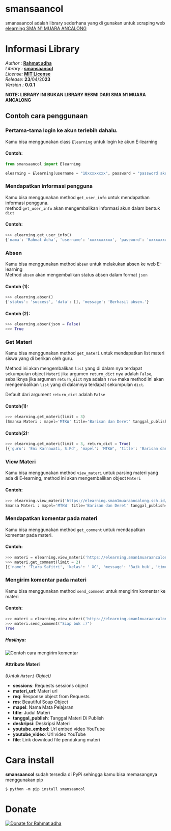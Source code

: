 # smansaancol
smansaancol adalah library sederhana yang di gunakan untuk scraping web [elearning SMA N1 MUARA ANCALONG](https://elearning.sman1muaraancalong.sch.id)

# Informasi Library
*Author :* [**Rahmat adha**](https://facebook.com/Anjay.pro098)\
*Library :* [**smansaancol**](https://github.com/MR-X-Junior/smansaancol)\
*License:* [**MIT License**](https://github.com/MR-X-junior/smansaancol/blob/main/LICENSE)\
*Release:* **23**/04/20**23**\
*Version :* **0.0.1**

**NOTE: LIBRARY INI BUKAN LIBRARY RESMI DARI SMA N1 MUARA ANCALONG**

## Contoh cara penggunaan

### Pertama-tama login ke akun terlebih dahalu.
Kamu bisa menggunakan class `Elearning` untuk login ke akun E-learning 

#### Contoh:

```python
from smansaancol import Elearning

elearning = Elearning(username = "10xxxxxxxx", password = "password akun elearning")
```

### Mendapatkan informasi pengguna
Kamu bisa menggunakan method `get_user_info` untuk mendapatkan informasi pengguna.\
method `get_user_info` akan mengembalikan informasi akun dalam bentuk `dict`

#### Contoh:

```python
>>> elearning.get_user_info()
{'nama': 'Rahmat Adha', 'username': 'xxxxxxxxxx', 'password': 'xxxxxxxxxx', 'kelas': 'XC', 'user': 'Oxxxxx', 'api_key': '76310EEFxxxxxxxxxxxxxxxxxxxxxxxxxxxxxxxxxxxxxxxxxxxx', 'status': 'Anda belum absen hari ini.'}
```

### Absen
Kamu bisa menggunakan method `absen` untuk melakukan absen ke web E-learning\
Method `absen` akan mengembalikan status absen dalam format `json`

#### Contoh (1):

```python
>>> elearning.absen()
{'status': 'success', 'data': [], 'message': 'Berhasil absen.'}
```

#### Contoh (2):

```python
>>> elearning.absen(json = False)
>>> True
```

### Get Materi
Kamu bisa menggunakan method `get_materi` untuk mendapatkan list materi siswa yang di berikan oleh guru.

Method ini akan mengembalikan `list` yang di dalam nya terdapat sekumpulan object `Materi` jika argumen `return_dict` nya adalah `False`, sebaliknya jika argumen `return_dict` nya adalah `True` maka method ini akan mengembalikan `list` yang di dalamnya terdapat sekumpulan `dict`.

Default dari argument `return_dict` adalah `False`

#### Contoh(1):

```python
>>> elearning.get_materi(limit = 3)
[Smansa Materi : mapel='MTKW' title='Barisan dan Deret' tanggal_publish='2022-10-27 11:15:00' deskripsi=''Asalamualaikum wr wb, selamat pagi anak-anak semua, mudah-mudahan selalu dalam lindungan Allah SWT,\nhari ini ada jam pelajaran ibu di kelas kalian dan jangan lupa absen terlebih dahulu.\nMengingatkan kembali tentang barisan dan deret, Silahkan kalian rangkum di buku catatan kalian,\napa yang anda dapatkan dalam video yang ibu bagikan. Terima kasih wasalamualaikum wr wb\n'', Smansa Materi : mapel='SJRW' title='awal kehidupan masyarakat indonesia' tanggal_publish='2022-10-31 08:05:00' deskripsi=''selamat pagi dan salam sehat selalu\nsimaklah vidio berukut'', Smansa Materi : mapel='BIO' title='Monera' tanggal_publish='2022-10-31 10:45:00' deskripsi=''Siswa sekalian mohon ditonton dan lihat vidio dengan seksama setelah itu buatlah resume untuk tiap-tiap siswa\n'']
```

#### Contoh(2):

```python
>>> elearning.get_materi(limit = 3, return_dict = True)
[{'guru': 'Eni Karnawati, S.Pd', 'mapel': 'MTKW', 'title': 'Barisan dan Deret', 'materi_url': 'https://elearning.sman1muaraancalong.sch.id/lihatmateri/N2xPMHQxM2ZEZGNiTGJyL1FFaEdkdz09'}, {'guru': 'Herlinda, S.Pd', 'mapel': 'SJRW', 'title': 'awal kehidupan masyarakat indonesia', 'materi_url': 'https://elearning.sman1muaraancalong.sch.id/lihatmateri/RFZWLy9KRUxGaXp2R3pHa0Z5akluUT09'}, {'guru': 'Sakbani, SP', 'mapel': 'BIO', 'title': 'Monera', 'materi_url': 'https://elearning.sman1muaraancalong.sch.id/lihatmateri/aUQyWC9xdlZhbE1xaGtCRzh3S21DUT09'}]
```

### View Materi
Kamu bisa menggunakan method `view_materi` untuk parsing materi yang ada di E-learning, method ini akan mengembalikan object `Materi`

#### Contoh:

```python
>>> elearning.view_materi('https://elearning.sman1muaraancalong.sch.id/lihatmateri/N2xPMHQxM2ZEZGNiTGJyL1FFaEdkdz09')
Smansa Materi : mapel='MTKW' title='Barisan dan Deret' tanggal_publish='2022-10-27 11:15:00' deskripsi=''Asalamualaikum wr wb, selamat pagi anak-anak semua, mudah-mudahan selalu dalam lindungan Allah SWT,\nhari ini ada jam pelajaran ibu di kelas kalian dan jangan lupa absen terlebih dahulu.\nMengingatkan kembali tentang barisan dan deret, Silahkan kalian rangkum di buku catatan kalian,\napa yang anda dapatkan dalam video yang ibu bagikan. Terima kasih wasalamualaikum wr wb\n''
```

### Mendapatkan komentar pada materi
Kamu bisa menggunakan method `get_comment` untuk mendapatkan komentar pada materi.

#### Contoh:

```python
>>> materi = elearning.view_materi('https://elearning.sman1muaraancalong.sch.id/lihatmateri/N2xPMHQxM2ZEZGNiTGJyL1FFaEdkdz09')
>>> materi.get_comment(limit = 2)
[{'name': 'Tiara Safitri', 'kelas': ' XC', 'message': 'Baik buk', 'time': '27 Oct 2022 11:19:54'}, {'name': 'Rahima Kuraini', 'kelas': ' XC', 'message': 'Iya buk', 'time': '27 Oct 2022 11:31:42'}]
```

### Mengirim komentar pada materi
Kamu bisa menggunakan method `send_comment` untuk mengirim komentar ke materi

#### Contoh:

```python
>>> materi = elearning.view_materi('https://elearning.sman1muaraancalong.sch.id/lihatmateri/N2xPMHQxM2ZEZGNiTGJyL1FFaEdkdz09')
>>> materi.send_comment("Siap buk :)")
True
```

##### Hasilnya:
![Contoh cara mengirim komentar](https://i.ibb.co/tPH8yVp/IMG-20230502-203327.jpg)


#### Attribute Materi
*(Untuk `Materi` Object)*
- **sessions**: Requests sessions object
- **materi_url**: Materi url
- **req**: Response object from Requests
- **res**: Beautiful Soup Object
- **mapel**: Nama Mata Pelajaran
- **title**: Judul Materi
- **tanggal_publish**: Tanggal Materi Di Publish
- **deskripsi**: Deskripsi Materi
- **youtube_embed**: Url embed video YouTube
- **youtube_video**: Url video YouTube
- **file**: Link download file pendukung materi

# Cara install
**smansaancol** sudah tersedia di PyPi sehingga kamu bisa memasangnya menggunakan pip

```console
$ python -m pip install smansaancol
```

# Donate
[![Donate for Rahmat adha](https://i.ibb.co/PwYMWsK/Saweria-Logo.png)](https://saweria.co/rahmatadha)